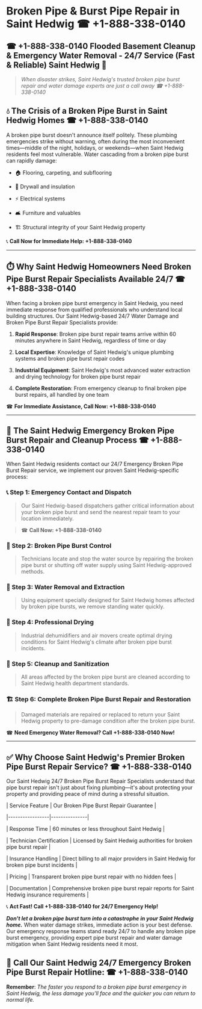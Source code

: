 # Broken Pipe & Burst Pipe Repair in Saint Hedwig ☎ +1-888-338-0140  
## ☎ +1-888-338-0140 Flooded Basement Cleanup & Emergency Water Removal - 24/7 Service (Fast & Reliable) Saint Hedwig 🚨  

> *When disaster strikes, Saint Hedwig's trusted broken pipe burst repair and water damage experts are just a call away ☎ +1-888-338-0140*  

## 💧 The Crisis of a Broken Pipe Burst in Saint Hedwig Homes ☎ +1-888-338-0140  

A broken pipe burst doesn't announce itself politely. These plumbing emergencies strike without warning, often during the most inconvenient times—middle of the night, holidays, or weekends—when Saint Hedwig residents feel most vulnerable. Water cascading from a broken pipe burst can rapidly damage:  

* 🏠 Flooring, carpeting, and subflooring  
* 🧱 Drywall and insulation  
* ⚡ Electrical systems  
* 🛋️ Furniture and valuables  
* 🏗️ Structural integrity of your Saint Hedwig property  

📞 **Call Now for Immediate Help: +1-888-338-0140**  

---  

## ⏱️ Why Saint Hedwig Homeowners Need Broken Pipe Burst Repair Specialists Available 24/7 ☎ +1-888-338-0140  

When facing a broken pipe burst emergency in Saint Hedwig, you need immediate response from qualified professionals who understand local building structures. Our Saint Hedwig-based 24/7 Water Damage and Broken Pipe Burst Repair Specialists provide:  

1. **Rapid Response**: Broken pipe burst repair teams arrive within 60 minutes anywhere in Saint Hedwig, regardless of time or day  
2. **Local Expertise**: Knowledge of Saint Hedwig's unique plumbing systems and broken pipe burst repair codes  
3. **Industrial Equipment**: Saint Hedwig's most advanced water extraction and drying technology for broken pipe burst repair  
4. **Complete Restoration**: From emergency cleanup to final broken pipe burst repairs, all handled by one team  

☎ **For Immediate Assistance, Call Now: +1-888-338-0140**  

---  

## 🔧 The Saint Hedwig Emergency Broken Pipe Burst Repair and Cleanup Process ☎ +1-888-338-0140  

When Saint Hedwig residents contact our 24/7 Emergency Broken Pipe Burst Repair service, we implement our proven Saint Hedwig-specific process:  

### 📞 Step 1: Emergency Contact and Dispatch  
> Our Saint Hedwig-based dispatchers gather critical information about your broken pipe burst and send the nearest repair team to your location immediately.  
> ☎ **Call Now: +1-888-338-0140**  

### 🚿 Step 2: Broken Pipe Burst Control  
> Technicians locate and stop the water source by repairing the broken pipe burst or shutting off water supply using Saint Hedwig-approved methods.  

### 🌊 Step 3: Water Removal and Extraction  
> Using equipment specially designed for Saint Hedwig homes affected by broken pipe bursts, we remove standing water quickly.  

### 💨 Step 4: Professional Drying  
> Industrial dehumidifiers and air movers create optimal drying conditions for Saint Hedwig's climate after broken pipe burst incidents.  

### 🧼 Step 5: Cleanup and Sanitization  
> All areas affected by the broken pipe burst are cleaned according to Saint Hedwig health department standards.  

### 🏗️ Step 6: Complete Broken Pipe Burst Repair and Restoration  
> Damaged materials are repaired or replaced to return your Saint Hedwig property to pre-damage condition after the broken pipe burst.  

☎ **Need Emergency Water Removal? Call +1-888-338-0140 Now!**  

---  

## ✅ Why Choose Saint Hedwig's Premier Broken Pipe Burst Repair Service? ☎ +1-888-338-0140  

Our Saint Hedwig 24/7 Broken Pipe Burst Repair Specialists understand that pipe burst repair isn't just about fixing plumbing—it's about protecting your property and providing peace of mind during a stressful situation.  

| Service Feature | Our Broken Pipe Burst Repair Guarantee |  
|-----------------|---------------|  
| Response Time | 60 minutes or less throughout Saint Hedwig |  
| Technician Certification | Licensed by Saint Hedwig authorities for broken pipe burst repair |  
| Insurance Handling | Direct billing to all major providers in Saint Hedwig for broken pipe burst incidents |  
| Pricing | Transparent broken pipe burst repair with no hidden fees |  
| Documentation | Comprehensive broken pipe burst repair reports for Saint Hedwig insurance requirements |  

📞 **Act Fast! Call +1-888-338-0140 for 24/7 Emergency Help!**  

***Don't let a broken pipe burst turn into a catastrophe in your Saint Hedwig home.*** When water damage strikes, immediate action is your best defense. Our emergency response teams stand ready 24/7 to handle any broken pipe burst emergency, providing expert pipe burst repair and water damage mitigation when Saint Hedwig residents need it most.  

## 📱 Call Our Saint Hedwig 24/7 Emergency Broken Pipe Burst Repair Hotline: ☎ +1-888-338-0140  

**Remember**: *The faster you respond to a broken pipe burst emergency in Saint Hedwig, the less damage you'll face and the quicker you can return to normal life.*